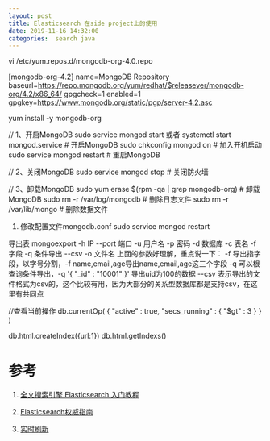 ```yaml
---
layout: post
title: Elasticsearch 在side project上的使用
date: 2019-11-16 14:32:00
categories:  search java
---
```


vi /etc/yum.repos.d/mongodb-org-4.0.repo

[mongodb-org-4.2]
name=MongoDB Repository
baseurl=https://repo.mongodb.org/yum/redhat/$releasever/mongodb-org/4.2/x86_64/
gpgcheck=1
enabled=1
gpgkey=https://www.mongodb.org/static/pgp/server-4.2.asc

yum install -y mongodb-org

// 1、开启MongoDB
sudo service mongod start  或者 systemctl start mongod.service  # 开启MongoDB
sudo chkconfig mongod on  # 加入开机启动
sudo service mongod restart # 重启MongoDB

// 2、关闭MongoDB
sudo service mongod stop  # 关闭防火墙

// 3、卸载MongoDB
sudo yum erase $(rpm -qa | grep mongodb-org)    # 卸载MongoDB
sudo rm -r /var/log/mongodb  # 删除日志文件
sudo rm -r /var/lib/mongo    # 删除数据文件

1. 修改配置文件mongodb.conf
sudo service mongod restart 

导出表
mongoexport -h IP --port 端口 -u 用户名 -p 密码 -d 数据库 -c 表名 -f 字段
-q 条件导出 --csv -o 文件名 上面的参数好理解，重点说一下：
-f 导出指字段，以字号分割，-f name,email,age导出name,email,age这三个字段
-q 可以根查询条件导出，-q '{ "_id" : "10001" }' 导出uid为100的数据
--csv 表示导出的文件格式为csv的，这个比较有用，因为大部分的关系型数据库都是支持csv，在这里有共同点


//查看当前操作
db.currentOp(    {          "active" : true,          "secs_running" : { "$gt" : 3 }   }     )


db.html.createIndex({url:1})
 db.html.getIndexs()
 
# 参考
1. [全文搜索引擎 Elasticsearch 入门教程](https://www.ruanyifeng.com/blog/2017/08/elasticsearch.html)

2. [Elasticsearch权威指南](https://es.xiaoleilu.com/010_Intro/10_Installing_ES.html)

3. [实时刷新](https://www.elastic.co/guide/cn/elasticsearch/guide/current/near-real-time.html)